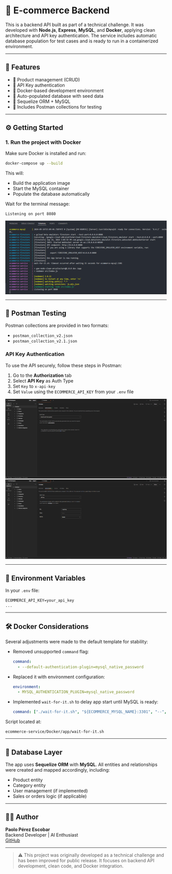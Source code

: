 # 🛒 E-commerce Backend

This is a backend API built as part of a technical challenge. It was developed with **Node.js**, **Express**, **MySQL**, and **Docker**, applying clean architecture and API key authentication. The service includes automatic database population for test cases and is ready to run in a containerized environment.

---

## 🚀 Features

- 🧾 Product management (CRUD)
- 🔐 API Key authentication
- 🐳 Docker-based development environment
- 🧪 Auto-populated database with seed data
- 🧰 Sequelize ORM + MySQL
- 🧪 Includes Postman collections for testing

---

## ⚙️ Getting Started

### 1. Run the project with Docker

Make sure Docker is installed and run:

```bash
docker-compose up --build
```

This will:
- Build the application image
- Start the MySQL container
- Populate the database automatically

Wait for the terminal message:

```
Listening on port 8080
```

![Service Up](images/service_1.png)

---

## 🧪 Postman Testing

Postman collections are provided in two formats:
- `postman_collection_v2.json`
- `postman_collection_v2.1.json`

### API Key Authentication

To use the API securely, follow these steps in Postman:

1. Go to the **Authorization** tab  
2. Select **API Key** as Auth Type  
3. Set `Key` to `x-api-key`  
4. Set `Value` using the `ECOMMERCE_API_KEY` from your `.env` file

![Postman Auth](images/postman_1.png)
![API Key Setup](images/postman_2.png)

---

## 🔧 Environment Variables

In your `.env` file:

```env
ECOMMERCE_API_KEY=your_api_key
...
```

---

## 🛠️ Docker Considerations

Several adjustments were made to the default template for stability:

- Removed unsupported `command` flag:
  ```yaml
  command:
    - --default-authentication-plugin=mysql_native_password
  ```

- Replaced it with environment configuration:
  ```yaml
  environment:
    - MYSQL_AUTHENTICATION_PLUGIN=mysql_native_password
  ```

- Implemented `wait-for-it.sh` to delay app start until MySQL is ready:
  ```yaml
  command: ["./wait-for-it.sh", "${ECOMMERCE_MYSQL_NAME}:3301", "--", "npm", "run", "dev"]
  ```

Script located at:
```
ecommerce-service/Docker/app/wait-for-it.sh
```

---

## 🧬 Database Layer

The app uses **Sequelize ORM** with **MySQL**. All entities and relationships were created and mapped accordingly, including:
- Product entity
- Category entity
- User management (if implemented)
- Sales or orders logic (if applicable)

---

## 👨‍💻 Author

**Paolo Pérez Escobar**  
Backend Developer | AI Enthusiast  
[GitHub](https://github.com/PaoloPZ)

---

> ⚠️ This project was originally developed as a technical challenge and has been improved for public release. It focuses on backend API development, clean code, and Docker integration.



